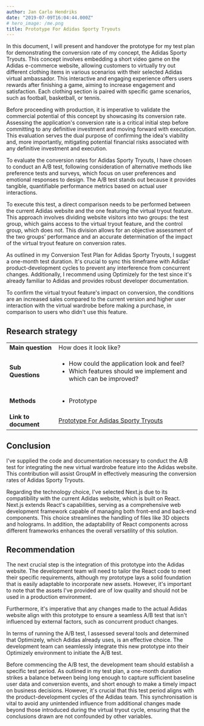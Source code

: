 ```yaml
---
author: Jan Carlo Hendriks
date: "2019-07-09T16:04:44.000Z"
# hero_image: /me.png
title: Prototype For Adidas Sporty Tryouts
---
```


In this document, I will present and handover the prototype for my test plan for demonstrating the conversion rate of my concept, the Adidas Sporty Tryouts. This concept involves embedding a short video game on the Adidas e-commerce website, allowing customers to virtually try out different clothing items in various scenarios with their selected Adidas virtual ambassador. This interactive and engaging experience offers users rewards after finishing a game, aiming to increase engagement and satisfaction. Each clothing section is paired with specific game scenarios, such as football, basketball, or tennis.

Before proceeding with production, it is imperative to validate the commercial potential of this concept by showcasing its conversion rate. Assessing the application's conversion rate is a critical initial step before committing to any definitive investment and moving forward with execution. This evaluation serves the dual purpose of confirming the idea's viability and, more importantly, mitigating potential financial risks associated with any definitive investment and execution.

To evaluate the conversion rates for Adidas Sporty Tryouts, I have chosen to conduct an A/B test, following consideration of alternative methods like preference tests and surveys, which focus on user preferences and emotional responses to design. The A/B test stands out because it provides tangible, quantifiable performance metrics based on actual user interactions.

To execute this test, a direct comparison needs to be performed between the current Adidas website and the one featuring the virtual tryout feature. This approach involves dividing website visitors into two groups: the test group, which gains access to the virtual tryout feature, and the control group, which does not. This division allows for an objective assessment of the two groups' performance and an accurate determination of the impact of the virtual tryout feature on conversion rates.

As outlined in my Conversion Test Plan for Adidas Sporty Tryouts, I suggest a one-month test duration. It's crucial to sync this timeframe with Adidas' product-development cycles to prevent any interference from concurrent changes. Additionally, I recommend using Optimizely for the test since it's already familiar to Adidas and provides robust developer documentation.

To confirm the virtual tryout feature's impact on conversion, the conditions are an increased sales compared to the current version and higher user interaction with the virtual wardrobe before making a purchase, in comparison to users who didn't use this feature.

## Research strategy

<table>
  <tr>
   <td><strong>Main question</strong>
   </td>
   <td>How does it look like?</td>
  </tr>
  <tr>
   <td><strong>Sub Questions</strong>
   </td>
   <td>
<ul>

<li>How could the application look and feel?</li>
<li>Which features should we implement and which can be improved?</li>
</ul>
   </td>
  </tr>
  <tr>
   <td><strong>Methods</strong>
   </td>
   <td>
<ul>

<li>Prototype</li>
</ul>
   </td>
  </tr>
  <tr>
   <td><strong>Link to document</strong>
   </td>
   <td>
	 <a href="../docs/prototype-for-adidas-sporty-tryouts.pdf" target="_blank">Prototype For Adidas Sporty Tryouts</a>
   </td>
  </tr>
</table>

## Conclusion

I've supplied the code and documentation necessary to conduct the A/B test for integrating the new virtual wardrobe feature into the Adidas website. This contribution will assist GroupM in effectively measuring the conversion rates of Adidas Sporty Tryouts.

Regarding the technology choice, I've selected Next.js due to its compatibility with the current Adidas website, which is built on React. Next.js extends React's capabilities, serving as a comprehensive web development framework capable of managing both front-end and back-end components. This choice streamlines the handling of files like 3D objects and holograms. In addition, the adaptability of React components across different frameworks enhances the overall versatility of this solution.

## Recommendation

The next crucial step is the integration of this prototype into the Adidas website. The development team will need to tailor the React code to meet their specific requirements, although my prototype lays a solid foundation that is easily adaptable to incorporate new assets. However, it's important to note that the assets I've provided are of low quality and should not be used in a production environment.

Furthermore, it's imperative that any changes made to the actual Adidas website align with this prototype to ensure a seamless A/B test that isn't influenced by external factors, such as concurrent product changes.

In terms of running the A/B test, I assessed several tools and determined that Optimizely, which Adidas already uses, is an effective choice. The development team can seamlessly integrate this new prototype into their Optimizely environment to initiate the A/B test.

Before commencing the A/B test, the development team should establish a specific test period. As outlined in my test plan, a one-month duration strikes a balance between being long enough to capture sufficient baseline user data and conversion events, and short enough to make a timely impact on business decisions. However, it's crucial that this test period aligns with the product-development cycles of the Adidas team. This synchronisation is vital to avoid any unintended influence from additional changes made beyond those introduced during the virtual tryout cycle, ensuring that the conclusions drawn are not confounded by other variables.
